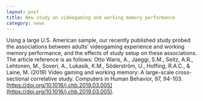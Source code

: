 ```yaml
---
layout: post
title: New study on videogaming and working memory performance
category: news
---
```


Using a large U.S. American sample, our recently published study probed the associations between adults’ videogaming experience and working memory performance, and the effects of study setup on these associations. The article reference is as follows: Otto Waris, A., Jaeggi, S.M., Seitz, A.R., Lehtonen, M., Soveri, A., Lukasik, K.M., Söderström, U., Hoffing, R.A.C., & Laine, M. (2019) Video gaming and working memory: A large-scale cross-sectional correlative study. Computers in Human Behavior, 97, 94-103. [https://doi.org/10.1016/j.chb.2019.03.005](https://doi.org/10.1016/j.chb.2019.03.005).
